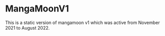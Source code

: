 # MangaMoonV1
This is a static version of mangamoon v1 which was active from November 2021 to August 2022.
